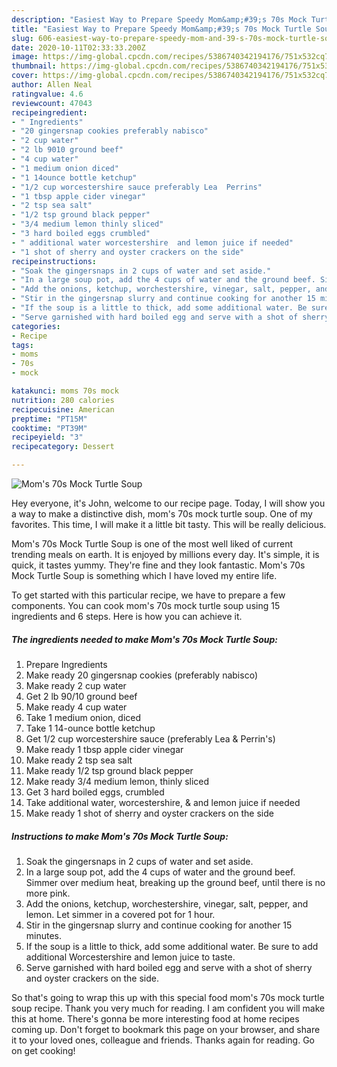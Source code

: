```yaml
---
description: "Easiest Way to Prepare Speedy Mom&amp;#39;s 70s Mock Turtle Soup"
title: "Easiest Way to Prepare Speedy Mom&amp;#39;s 70s Mock Turtle Soup"
slug: 606-easiest-way-to-prepare-speedy-mom-and-39-s-70s-mock-turtle-soup
date: 2020-10-11T02:33:33.200Z
image: https://img-global.cpcdn.com/recipes/5386740342194176/751x532cq70/moms-70s-mock-turtle-soup-recipe-main-photo.jpg
thumbnail: https://img-global.cpcdn.com/recipes/5386740342194176/751x532cq70/moms-70s-mock-turtle-soup-recipe-main-photo.jpg
cover: https://img-global.cpcdn.com/recipes/5386740342194176/751x532cq70/moms-70s-mock-turtle-soup-recipe-main-photo.jpg
author: Allen Neal
ratingvalue: 4.6
reviewcount: 47043
recipeingredient:
- " Ingredients"
- "20 gingersnap cookies preferably nabisco"
- "2 cup water"
- "2 lb 9010 ground beef"
- "4 cup water"
- "1 medium onion diced"
- "1 14ounce bottle ketchup"
- "1/2 cup worcestershire sauce preferably Lea  Perrins"
- "1 tbsp apple cider vinegar"
- "2 tsp sea salt"
- "1/2 tsp ground black pepper"
- "3/4 medium lemon thinly sliced"
- "3 hard boiled eggs crumbled"
- " additional water worcestershire  and lemon juice if needed"
- "1 shot of sherry and oyster crackers on the side"
recipeinstructions:
- "Soak the gingersnaps in 2 cups of water and set aside."
- "In a large soup pot, add the 4 cups of water and the ground beef. Simmer over medium heat, breaking up the ground beef, until there is no more pink."
- "Add the onions, ketchup, worchestershire, vinegar, salt, pepper, and lemon. Let simmer in a covered pot for 1 hour."
- "Stir in the gingersnap slurry and continue cooking for another 15 minutes."
- "If the soup is a little to thick, add some additional water. Be sure to add additional Worcestershire and lemon juice to taste."
- "Serve garnished with hard boiled egg and serve with a shot of sherry and oyster crackers on the side."
categories:
- Recipe
tags:
- moms
- 70s
- mock

katakunci: moms 70s mock 
nutrition: 280 calories
recipecuisine: American
preptime: "PT15M"
cooktime: "PT39M"
recipeyield: "3"
recipecategory: Dessert

---
```



![Mom&#39;s 70s Mock Turtle Soup](https://img-global.cpcdn.com/recipes/5386740342194176/751x532cq70/moms-70s-mock-turtle-soup-recipe-main-photo.jpg)

Hey everyone, it's John, welcome to our recipe page. Today, I will show you a way to make a distinctive dish, mom&#39;s 70s mock turtle soup. One of my favorites. This time, I will make it a little bit tasty. This will be really delicious.

Mom&#39;s 70s Mock Turtle Soup is one of the most well liked of current trending meals on earth. It is enjoyed by millions every day. It's simple, it is quick, it tastes yummy. They're fine and they look fantastic. Mom&#39;s 70s Mock Turtle Soup is something which I have loved my entire life.




To get started with this particular recipe, we have to prepare a few components. You can cook mom&#39;s 70s mock turtle soup using 15 ingredients and 6 steps. Here is how you can achieve it.

<!--inarticleads1-->

##### The ingredients needed to make Mom&#39;s 70s Mock Turtle Soup:

1. Prepare  Ingredients
1. Make ready 20 gingersnap cookies (preferably nabisco)
1. Make ready 2 cup water
1. Get 2 lb 90/10 ground beef
1. Make ready 4 cup water
1. Take 1 medium onion, diced
1. Take 1 14-ounce bottle ketchup
1. Get 1/2 cup worcestershire sauce (preferably Lea &amp; Perrin&#39;s)
1. Make ready 1 tbsp apple cider vinegar
1. Make ready 2 tsp sea salt
1. Make ready 1/2 tsp ground black pepper
1. Make ready 3/4 medium lemon, thinly sliced
1. Get 3 hard boiled eggs, crumbled
1. Take  additional water, worcestershire, &amp; and lemon juice if needed
1. Make ready 1 shot of sherry and oyster crackers on the side




<!--inarticleads2-->

##### Instructions to make Mom&#39;s 70s Mock Turtle Soup:

1. Soak the gingersnaps in 2 cups of water and set aside.
1. In a large soup pot, add the 4 cups of water and the ground beef. Simmer over medium heat, breaking up the ground beef, until there is no more pink.
1. Add the onions, ketchup, worchestershire, vinegar, salt, pepper, and lemon. Let simmer in a covered pot for 1 hour.
1. Stir in the gingersnap slurry and continue cooking for another 15 minutes.
1. If the soup is a little to thick, add some additional water. Be sure to add additional Worcestershire and lemon juice to taste.
1. Serve garnished with hard boiled egg and serve with a shot of sherry and oyster crackers on the side.




So that's going to wrap this up with this special food mom&#39;s 70s mock turtle soup recipe. Thank you very much for reading. I am confident you will make this at home. There's gonna be more interesting food at home recipes coming up. Don't forget to bookmark this page on your browser, and share it to your loved ones, colleague and friends. Thanks again for reading. Go on get cooking!
